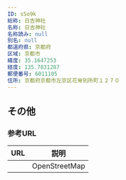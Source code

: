```yaml
---
ID: sSo9k
総称: 日吉神社
名称: 日吉神社
名称読み: null
別名: null
都道府県: 京都府
区域: 京都市
緯度: 35.1647253
経度: 135.7831287
郵便番号: 6011105
住所: 京都府京都市左京区花脊別所町１２７０
---
```


## その他

### 参考URL

| URL | 説明          |
| --- | ------------- |
|     | OpenStreetMap |
